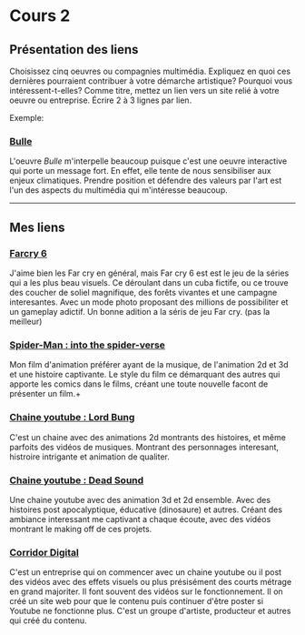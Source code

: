 # Cours 2
## Présentation des liens
Choisissez cinq oeuvres ou compagnies multimédia. Expliquez en quoi ces dernières pourraient contribuer à votre démarche artistique? Pourquoi vous intéressent-t-elles? Comme titre, mettez un lien vers un site relié à votre oeuvre ou entreprise. Écrire 2 à 3 lignes par lien.

Exemple: 
### [Bulle](https://www.onf.ca/interactif/bulle/) 
L'oeuvre *Bulle* m'interpelle beaucoup puisque c'est une oeuvre interactive qui porte un message fort. En effet, elle tente de nous sensibiliser aux enjeux climatiques. Prendre position et défendre des valeurs par l'art est l'un des aspects du multimédia qui m'intéresse beaucoup.

------------------------

## Mes liens

### [Farcry 6](https://www.ubisoft.com/fr-ca/game/far-cry/far-cry-6)

J'aime bien les Far cry en général, mais Far cry 6 est est le jeu de la séries qui a les plus beau visuels. Ce déroulant dans un cuba fictife, ou ce trouve des coucher de soliel magnifique, des forêts vivantes et une campagne interesantes. Avec un mode photo proposant des millions de possibiliter et un gameplay adictif. Un bonne adition a la séris de jeu Far cry. (pas la meilleur) 

### [Spider-Man : into the spider-verse](https://www.youtube.com/watch?v=tg52up16eq0)

Mon film d'animation préférer ayant de la musique, de l'animation 2d et 3d et une histoire captivante. Le style du film ce démarquant des autres qui apporte les comics dans le films, créant une toute nouvelle facont de présenter un film.+

### [Chaine youtube : Lord Bung](https://www.youtube.com/c/lordbung)

C'est un chaine avec des animations 2d montrants des histoires, et même parfoits des vidéos de musiques. Montrant des personnages interesant, histroire intrigante et animation de qualiter.


### [Chaine youtube : Dead Sound](https://www.youtube.com/c/DeadSound)

Une chaine youtube avec des animation 3d et 2d ensemble. Avec des histoires post apocalyptique, éducative (dinosaure) et autres. Créant des ambiance interessant me captivant a chaque écoute, avec des vidéos montrant le making off de ces projets.

### [Corridor Digital](https://www.corridordigital.com/)

C'est un entreprise qui on commencer avec un chaine youtube ou il post des vidéos avec des effets visuels ou plus présisément des courts métrage en grand majoriter. Il font souvent des vidéos sur le fonctionnement. Il on créé un site web pour que le contenu puis continuer d'être poster si Youtube ne fonctionne plus. C'est un groupe d'artiste, producteur et autres qui créé du contenu.


